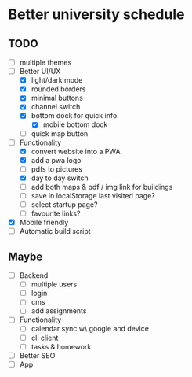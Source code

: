# Better university schedule

## TODO

- [ ] multiple themes
- [ ] Better UI/UX
  - [x] light/dark mode
  - [x] rounded borders
  - [x] minimal buttons
  - [x] channel switch
  - [x] bottom dock for quick info
    - [x] mobile bottom dock
  - [ ] quick map button
- [ ] Functionality
  - [x] convert website into a PWA
  - [x] add a pwa logo
  - [ ] pdfs to pictures
  - [x] day to day switch
  - [ ] add both maps & pdf / img link for buildings
  - [ ] save in localStorage last visited page?
  - [ ] select startup page?
  - [ ] favourite links?
- [x] Mobile friendly
- [ ] Automatic build script

## Maybe

- [ ] Backend
  - [ ] multiple users
  - [ ] login
  - [ ] cms
  - [ ] add assignments
- [ ] Functionality
  - [ ] calendar sync w\ google and device
  - [ ] cli client
  - [ ] tasks & homework
- [ ] Better SEO
- [ ] App
